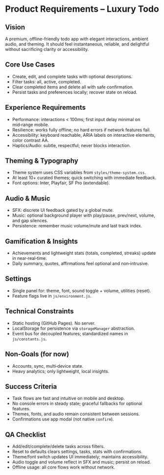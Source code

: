 # Product Requirements – Luxury Todo

## Vision
A premium, offline-friendly todo app with elegant interactions, ambient audio, and theming. It should feel instantaneous, reliable, and delightful without sacrificing clarity or accessibility.

## Core Use Cases
- Create, edit, and complete tasks with optional descriptions.
- Filter tasks: all, active, completed.
- Clear completed items and delete all with safe confirmation.
- Persist tasks and preferences locally; recover state on reload.

## Experience Requirements
- Performance: interactions < 100ms; first input delay minimal on mid‑range mobile.
- Resilience: works fully offline; no hard errors if network features fail.
- Accessibility: keyboard reachable, ARIA labels on interactive elements, color contrast AA.
- Haptics/Audio: subtle, respectful; never blocks interaction.

## Theming & Typography
- Theme system uses CSS variables from `styles/theme-system.css`.
- At least 10+ curated themes; quick switching with immediate feedback.
- Font options: Inter, Playfair, SF Pro (extendable).

## Audio & Music
- SFX: discrete UI feedback gated by a global mute.
- Music: optional background player with play/pause, prev/next, volume, and gap silences.
- Persistence: remember music volume/mute and last track index.

## Gamification & Insights
- Achievements and lightweight stats (totals, completed, streaks) update in near‑real‑time.
- Daily summary, quotes, affirmations feel optional and non‑intrusive.

## Settings
- Single panel for: theme, font, sound toggle + volume, utilities (reset).
- Feature flags live in `js/environment.js`.

## Technical Constraints
- Static hosting (GitHub Pages). No server.
- LocalStorage for persistence via `storageManager` abstraction.
- Event bus for decoupled features; standardized names in `js/constants.js`.

## Non‑Goals (for now)
- Accounts, sync, multi‑device state.
- Heavy analytics; only lightweight, local insights.

## Success Criteria
- Task flows are fast and intuitive on mobile and desktop.
- No console errors in steady state; graceful fallbacks for optional features.
- Themes, fonts, and audio remain consistent between sessions.
- Confirmations use app modal (not native `confirm`).

## QA Checklist
- Add/edit/complete/delete tasks across filters.
- Reset to defaults clears settings, tasks, stats with confirmations.
- Theme/font switch updates UI immediately; maintains accessibility.
- Audio toggle and volume reflect in SFX and music; persist on reload.
- Offline usage: all core flows work without network.
